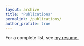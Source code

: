 ```yaml
---
layout: archive
title: "Publications"
permalink: /publications/
author_profile: true
---
```

For a complete list, see [my resume](https://batuhankmkaraman.github.io/files/resume_batuhan.pdf)[.](https://batuhankmkaraman.github.io/files/graphdatascience.pdf)



